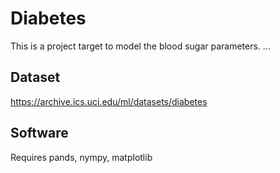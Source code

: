 # Diabetes
This is a project target to model the blood sugar parameters. ...
## Dataset
https://archive.ics.uci.edu/ml/datasets/diabetes
## Software
Requires pands, nympy, matplotlib

